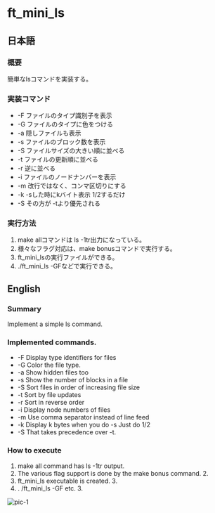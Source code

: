 # ft_mini_ls
## 日本語
### 概要
簡単なlsコマンドを実装する。

### 実装コマンド
* -F ファイルのタイプ識別子を表示
* -G ファイルのタイプに色をつける
* -a 隠しファイルも表示
* -s ファイルのブロック数を表示
* -S ファイルサイズの大きい順に並べる
* -t ファイルの更新順に並べる
* -r 逆に並べる
* -i ファイルのノードナンバーを表示
* -m 改行ではなく、コンマ区切りにする
* -k -sした時にkバイト表示  1/2するだけ
* -S その方が -tより優先される

### 実行方法
1.  make allコマンドは ls -1tr出力になっている。
1.  様々なフラグ対応は、make bonusコマンドで実行する。
2.  ft_mini_lsの実行ファイルができる。
3.  ./ft_mini_ls -GFなどで実行できる。

## English

### Summary
Implement a simple ls command.

### Implemented commands.
* -F Display type identifiers for files
* -G Color the file type.
* -a Show hidden files too
* -s Show the number of blocks in a file
* -S Sort files in order of increasing file size
* -t Sort by file updates
* -r Sort in reverse order
* -i Display node numbers of files
* -m Use comma separator instead of line feed
* -k Display k bytes when you do -s Just do 1/2
* -S That takes precedence over -t.

### How to execute
1. make all command has ls -1tr output.
1. The various flag support is done by the make bonus command. 2.
2. ft_mini_ls executable is created. 3.
3. . /ft_mini_ls -GF etc. 3.

![pic-1](https://i.gyazo.com/9886447a023b9ecce2726feb38103cca.png)

